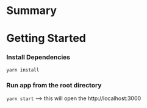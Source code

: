 # Summary

# Getting Started

### Install Dependencies

`yarn install`

### Run app from the root directory

`yarn start` --> this will open the http://localhost:3000